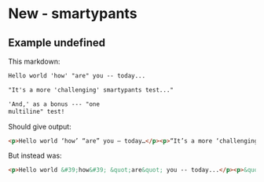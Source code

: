 # New - smartypants

## Example undefined

This markdown:

````````````markdown
Hello world 'how' "are" you -- today...

"It's a more 'challenging' smartypants test..."

'And,' as a bonus --- "one
multiline" test!

````````````

Should give output:

````````````html
<p>Hello world ‘how’ “are” you – today…</p><p>“It’s a more ‘challenging’ smartypants test…”</p><p>‘And,’ as a bonus — “one multiline” test!</p>
````````````

But instead was:

````````````html
<p>Hello world &#39;how&#39; &quot;are&quot; you -- today...</p><p>&quot;It&#39;s a more &#39;challenging&#39; smartypants test...&quot;</p><p>&#39;And,&#39; as a bonus --- &quot;one multiline&quot; test!</p>
````````````
